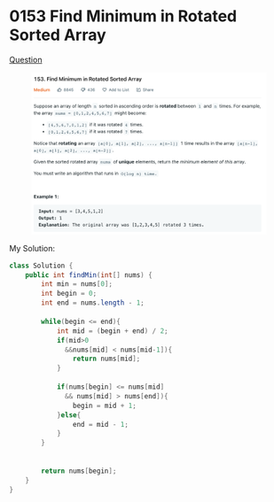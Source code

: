 # 0153 Find Minimum in Rotated Sorted Array

[Question](https://leetcode.com/problems/find-minimum-in-rotated-sorted-array/)

<figure><img src="../.gitbook/assets/image (2) (6).png" alt=""><figcaption></figcaption></figure>



My Solution:

```java
class Solution {
    public int findMin(int[] nums) {
        int min = nums[0];
        int begin = 0;
        int end = nums.length - 1;
        
        while(begin <= end){
            int mid = (begin + end) / 2;
            if(mid>0 
              &&nums[mid] < nums[mid-1]){
                return nums[mid];
            }
            
            if(nums[begin] <= nums[mid]
              && nums[mid] > nums[end]){
                begin = mid + 1;
            }else{
                end = mid - 1;
            }
        }
        
        
        return nums[begin];
    }
}
```
